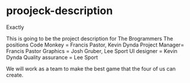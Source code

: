 proojeck-description
====================

Exactly

This is going to be the project description for The Brogrammers
The positions 
Code Monkey = Francis Pastor, Kevin Dynda
Project Manager= Francis Pastor
Graphics =  Josh Gruber, Lee Sport
UI designer = Kevin Dynda
Quality assurance = Lee Sport

We will work as a team to make the best game that the four of us can create.